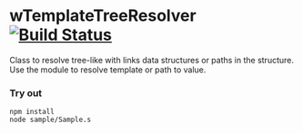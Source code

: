 
# wTemplateTreeResolver [![Build Status](https://travis-ci.org/Wandalen/wTemplateTreeResolver.svg?branch=master)](https://travis-ci.org/Wandalen/wTemplateTreeResolver)

Class to resolve tree-like with links data structures or paths in the structure. Use the module to resolve template or path to value.

### Try out
```
npm install
node sample/Sample.s
```







